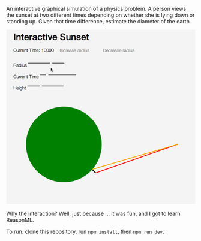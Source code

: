 An interactive graphical simulation of a physics problem. A person views the sunset at two different times depending on whether she is lying down or standing up. Given that time difference, estimate the diameter of the earth.

![recording](./recording.gif "Recording")

Why the interaction? Well, just because ... it was fun, and I got to learn ReasonML.

To run: clone this repository, run `npm install`, then `npm run dev`.
